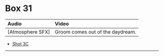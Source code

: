 # Box 31

| Audio | Video |
|:---|:---|
| [Atmosphere SFX] | Groom comes out of the daydream. |

* [Shot 3C](3C.md)

- - - - -